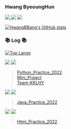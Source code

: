   
### Hwang ByeoungHun    
<a href = "https://www.notion.so/2-804f85fc028e4319b4a8896434a0e20f"><img src="https://img.shields.io/badge/Notion-000000?style=for-the-badge&logo=Notion&logoColor=white">
</a> <a herf = https://www.instagram.com/chum_zz/><img src="https://img.shields.io/badge/Instagram-E4405F?style=for-the-badge&logo=Instagram&logoColor=white"> </a> <a herf = h100218@hufs.ac.kr><img src="https://img.shields.io/badge/Mail-EA4335?style=for-the-badge&logo=Mail&logoColor=white">

[![HwangBBang's GitHub stats](https://github-readme-stats.vercel.app/api?username=HwangBBang)](https://github.com/HwangBBang/github-readme-stats)


### 📚 Log 📚

[![Top Langs](https://github-readme-stats.vercel.app/api/top-langs/?username=HwangBBang&layout=compact)](https://github.com/HwangBBang/github-readme-stats)

<img src="https://img.shields.io/badge/Python-3776AB?style=for-the-badge&logo=Python&logoColor=white"> <img src="https://img.shields.io/badge/git-F05032?style=for-the-badge&logo=git&logoColor=white"> 

> [Python_Practice_2022](https://github.com/HwangBBang/Python_Practice_2022)  
> [Mini_Project](https://github.com/HwangBBang/Mini_Project)  
> [Team-KKLHY](https://github.com/HwangBBang/team-KKLHY)

<img src="https://img.shields.io/badge/Java-007396?style=for-the-badge&logo=Java&logoColor=white"> <img src="https://img.shields.io/badge/git-F05032?style=for-the-badge&logo=git&logoColor=white"> 

> [Java_Practice_2022](https://github.com/HwangBBang/JAVA_Practice_2022)  

<img src="https://img.shields.io/badge/Html-E34F26?style=for-the-badge&logo=Html&logoColor=white"> <img src="https://img.shields.io/badge/git-F05032?style=for-the-badge&logo=git&logoColor=white"> 

> [Html_Practice_2022](https://github.com/HwangBBang/HTML_Practice_2022)





